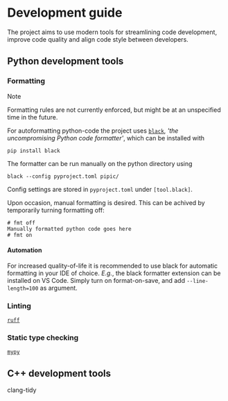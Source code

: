 # Development guide

The project aims to use modern tools for streamlining code development, improve code quality and align code style between developers.

## Python development tools

### Formatting
> [!NOTE]
> Formatting rules are not currently enforced, but might be at an unspecified time in the future.

For autoformatting python-code the project uses [`black`](https://github.com/psf/black), _'the uncompromising Python code formatter'_, which can be installed with
```
pip install black
```

The formatter can be run manually on the python directory using
```
black --config pyproject.toml pipic/
```
Config settings are stored in `pyproject.toml` under `[tool.black]`.

Upon occasion, manual formatting is desired. This can be achived by temporarily turning formatting off: 
```
# fmt off
Manually formatted python code goes here
# fmt on
```

#### Automation
For increased quality-of-life it is recommended to use black for automatic formatting in your IDE of choice. _E.g._, the black formatter extension can be installed on VS Code. Simply turn on format-on-save, and add `--line-length=100` as argument.


### Linting
[`ruff`](https://github.com/astral-sh/ruff)

### Static type checking
[`mypy`](https://github.com/python/mypy)


## C++ development tools
clang-tidy